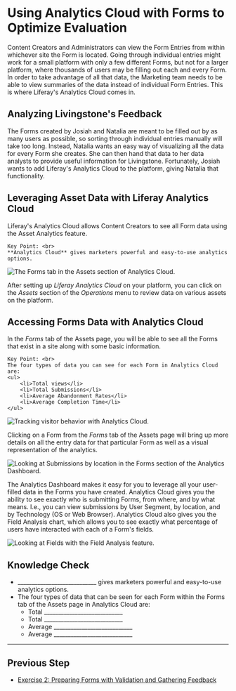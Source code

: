 # Using Analytics Cloud with Forms to Optimize Evaluation

Content Creators and Administrators can view the Form Entries from within whichever site the Form is located. Going through individual entries might work for a small platform with only a few different Forms, but not for a larger platform, where thousands of users may be filling out each and every Form. In order to take advantage of all that data, the Marketing team needs to be able to view summaries of the data instead of individual Form Entries. This is where Liferay's Analytics Cloud comes in.

## Analyzing Livingstone's Feedback

The Forms created by Josiah and Natalia are meant to be filled out by as many users as possible, so sorting through individual entries manually will take too long. Instead, Natalia wants an easy way of visualizing all the data for every Form she creates. She can then hand that data to her data analysts to provide useful information for Livingstone. Fortunately, Josiah wants to add Liferay's Analytics Cloud to the platform, giving Natalia that functionality.

## Leveraging Asset Data with Liferay Analytics Cloud

Liferay's Analytics Cloud allows Content Creators to see all Form data using the Asset Analytics feature.

```{important}
Key Point: <br>
**Analytics Cloud** gives marketers powerful and easy-to-use analytics options.
```

![The Forms tab in the Assets section of Analytics Cloud.](./images/form-analytics.png)

After setting up _Liferay Analytics Cloud_ on your platform, you can click on the _Assets_ section of the _Operations_ menu to review data on various assets on the platform.

## Accessing Forms Data with Analytics Cloud

In the _Forms_ tab of the Assets page, you will be able to see all the Forms that exist in a site along with some basic information.

```{important}
Key Point: <br>
The four types of data you can see for each Form in Analytics Cloud are:
<ul>
	<li>Total views</li>
	<li>Total Submissions</li>
	<li>Average Abandonment Rates</li>
	<li>Average Completion Time</li>
</ul>
```

![Tracking visitor behavior with Analytics Cloud.](./images/overview-forms.png)

Clicking on a Form from the _Forms_ tab of the Assets page will bring up more details on all the entry data for that particular Form as well as a visual representation of the analytics.

![Looking at Submissions by location in the Forms section of the Analytics Dashboard.](./images/visual-data.png)

The Analytics Dashboard makes it easy for you to leverage all your user-filled data in the Forms you have created. Analytics Cloud gives you the ability to see exactly who is submitting Forms, from where, and by what means. I.e., you can view submissions by User Segment, by location, and by Technology (OS or Web Browser). Analytics Cloud also gives you the Field Analysis chart, which allows you to see exactly what percentage of users have interacted with each of a Form's fields.

![Looking at Fields with the Field Analysis feature.](./images/field-analysis.png)

## Knowledge Check

* ____________________________ gives marketers powerful and easy-to-use analytics options.
* The four types of data that can be seen for each Form within the Forms tab of the Assets page in Analytics Cloud are:
	* Total ____________________________
	* Total ____________________________
	* Average ____________________________
	* Average ____________________________

---

## Previous Step

* [Exercise 2: Preparing Forms with Validation and Gathering Feedback](./exercise-2-preparing-forms-and-gathering-feedback.md)